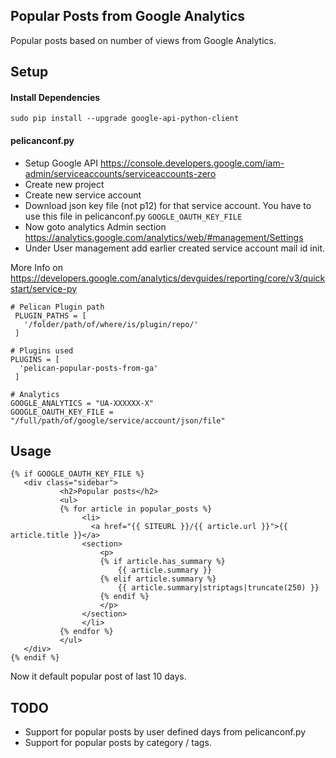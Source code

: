 Popular Posts from Google Analytics
----------------------------------------------------

Popular posts based on number of views from Google Analytics. 

## Setup

#### Install Dependencies

```
sudo pip install --upgrade google-api-python-client
```

#### pelicanconf.py

* Setup Google API https://console.developers.google.com/iam-admin/serviceaccounts/serviceaccounts-zero
* Create new project
* Create new service account
* Download json key file (not p12) for that service account. You have to use this file in pelicanconf.py `GOOGLE_OAUTH_KEY_FILE`
* Now goto analytics Admin section https://analytics.google.com/analytics/web/#management/Settings
* Under User management add earlier created service account mail id init.

More Info on https://developers.google.com/analytics/devguides/reporting/core/v3/quickstart/service-py

```
# Pelican Plugin path
 PLUGIN_PATHS = [
   '/folder/path/of/where/is/plugin/repo/'
 ]

# Plugins used
PLUGINS = [
  'pelican-popular-posts-from-ga'
 ]
 
# Analytics
GOOGLE_ANALYTICS = "UA-XXXXXX-X"
GOOGLE_OAUTH_KEY_FILE = "/full/path/of/google/service/account/json/file"
```


## Usage

```
{% if GOOGLE_OAUTH_KEY_FILE %}
   <div class="sidebar">
           <h2>Popular posts</h2>
           <ul>
           {% for article in popular_posts %}
                <li>
                  <a href="{{ SITEURL }}/{{ article.url }}">{{ article.title }}</a>
                <section>
                    <p>
                    {% if article.has_summary %}
                        {{ article.summary }}
                    {% elif article.summary %}
                        {{ article.summary|striptags|truncate(250) }}
                    {% endif %}
                    </p>
                </section>
                </li>
           {% endfor %}
           </ul>
   </div>
{% endif %}

```

Now it default popular post of last 10 days.

## TODO

* Support for popular posts by user defined days from pelicanconf.py
* Support for popular posts by category / tags.

